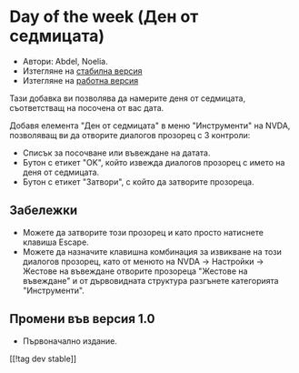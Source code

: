 # Day of the week (Ден от седмицата) #

*	 Автори: Abdel, Noelia.
*	 Изтегляне на [стабилна версия][1]
*	 Изтегляне на [работна версия][2]

Тази добавка ви позволява да намерите деня от седмицата, съответстващ на
посочена от вас дата.

Добавя елемента "Ден от седмицата" в меню "Инструменти" на NVDA, позволяващ
ви да отворите диалогов прозорец с 3 контроли:

*	 Списък за посочване или въвеждане на датата.
*	 Бутон с етикет "OK", който извежда диалогов прозорец с името на деня от
   седмицата.
*	 Бутон с етикет "Затвори", с който да затворите прозореца.

## Забележки ##
*	 Можете да затворите този прозорец и като просто натиснете клавиша Escape.
*	 Можете да назначите клавишна комбинация за извикване на този диалогов
   прозорец, като от менюто на NVDA -> Настройки -> Жестове на въвеждане
   отворите прозореца "Жестове на въвеждане" и от дървовидната структура
   разгънете категорията "Инструменти".

## Промени във версия 1.0 ##
*	 Първоначално издание.

[[!tag dev stable]]

[1]: https://addons.nvda-project.org/files/get.php?file=dw

[2]: https://addons.nvda-project.org/files/get.php?file=dw-dev
